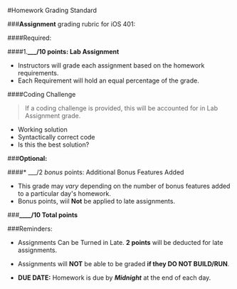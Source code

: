 #Homework Grading Standard

###**Assignment** grading rubric for iOS 401:

####Required:

####1.**___/10 points: Lab Assignment**
* Instructors will grade each assignment based on the homework requirements.
* Each Requirement will hold an equal percentage of the grade.

####Coding Challenge
> If a coding challenge is provided, this will be accounted for in Lab Assignment grade.

* Working solution
* Syntactically correct code
* Is this the best solution?

###**Optional:**

####* ___/2 *bonus* points: Additional Bonus Features Added

* This grade may *vary* depending on the number of bonus features added to a particular day's homework.
* Bonus points, wiil **Not** be applied to late assignments.

###**____/10 Total points**

###Reminders:
* Assignments Can be Turned in Late. **2 points** will be deducted for late assignments.
* Assignments will **NOT** be able to be graded **if they DO NOT BUILD/RUN**.

* **DUE DATE:** Homework is due by ***Midnight*** at the end of each day.

